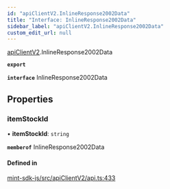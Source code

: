 ```yaml
---
id: "apiClientV2.InlineResponse2002Data"
title: "Interface: InlineResponse2002Data"
sidebar_label: "apiClientV2.InlineResponse2002Data"
custom_edit_url: null
---
```


[apiClientV2](../modules/apiClientV2).InlineResponse2002Data

**`export`**

**`interface`** InlineResponse2002Data

## Properties

### itemStockId

• **itemStockId**: `string`

**`memberof`** InlineResponse2002Data

#### Defined in

[mint-sdk-js/src/apiClientV2/api.ts:433](https://github.com/KyuzanInc/mint-sdk-js/blob/d2ac52e/src/apiClientV2/api.ts#L433)
